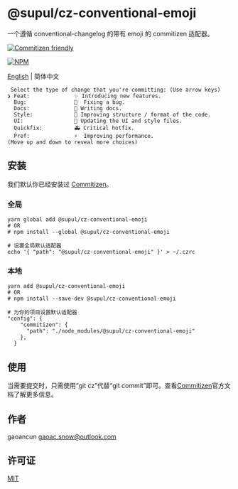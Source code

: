# @supul/cz-conventional-emoji

一个遵循 conventional-changelog 的带有 emoji 的 commitizen 适配器。

[![Commitizen friendly](https://img.shields.io/badge/commitizen-friendly-brightgreen.svg)](http://commitizen.github.io/cz-cli/)

[![NPM](https://nodei.co/npm/cz-conventional-emoji.png?downloads=true&downloadRank=true&stars=true)](https://nodei.co/npm/cz-conventional-emoji/)

[English](./README.md) | 简体中文

```
 Select the type of change that you're committing: (Use arrow keys)
❯ Feat:              ✨ Introducing new features.
  Bug:               🐛  Fixing a bug.
  Docs:              📝 Writing docs.
  Style:             🎨 Improving structure / format of the code.
  UI:                💄 Updating the UI and style files.
  Quickfix:          🚑 Critical hotfix.
  Pref:              ⚡️  Improving performance.
(Move up and down to reveal more choices)
```

## 安装

我们默认你已经安装过 [Commitizen](https://github.com/commitizen/cz-cli)。

### 全局

```
yarn global add @supul/cz-conventional-emoji
# OR
# npm install --global @supul/cz-conventional-emoji

# 设置全局默认适配器
echo '{ "path": "@supul/cz-conventional-emoji" }' > ~/.czrc
```

### 本地

```
yarn add @supul/cz-conventional-emoji
# OR
# npm install --save-dev @supul/cz-conventional-emoji

# 为你的项目设置默认适配器
"config": {
    "commitizen": {
      "path": "./node_modules/@supul/cz-conventional-emoji"
    },
  }
```

## 使用

当需要提交时，只需使用“git cz”代替“git commit”即可。查看[Commitizen](https://github.com/commitizen/cz-cli)官方文档了解更多信息。

## 作者

gaoancun <gaoac.snow@outlook.com>

## 许可证

[MIT](LICENSE)
